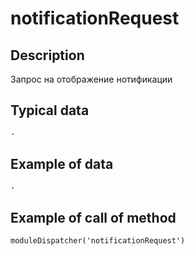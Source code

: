 # notificationRequest

## Description
Запрос на отображение нотификации

## Typical data
```
-
```

## Example of data
```
-
   ```
   
## Example of call of method
```
moduleDispatcher('notificationRequest')
```
